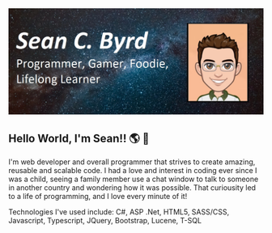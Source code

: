 <img src="./images/banner.jpg" alt="Profile Pic">

## Hello World, I'm Sean!! 🌎 👋

I'm web developer and overall programmer that strives to create amazing, reusable and scalable code. I had a love and interest in coding ever since I was a child, seeing a family member use a chat window to talk to someone in another country and wondering how it was possible. That curiousity led to a life of programming, and I love every minute of it!

Technologies I've used include: C#, ASP .Net, HTML5, SASS/CSS, Javascript, Typescript, JQuery, Bootstrap, Lucene, T-SQL

<!--
**byrdsean/byrdsean** is a ✨ _special_ ✨ repository because its `README.md` (this file) appears on your GitHub profile.

Here are some ideas to get you started:

- 🔭 I’m currently working on ...
- 🌱 I’m currently learning ...
- 👯 I’m looking to collaborate on ...
- 🤔 I’m looking for help with ...
- 💬 Ask me about ...
- 📫 How to reach me: ...
- 😄 Pronouns: ...
- ⚡ Fun fact: ...
-->
